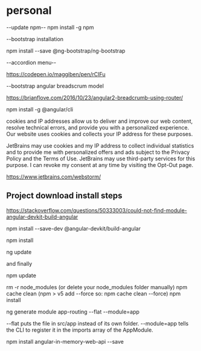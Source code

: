# personal
--update npm--
npm install -g npm


--bootstrap installation

npm install --save @ng-bootstrap/ng-bootstrap

--accordion menu--

https://codepen.io/maggiben/pen/rCIFu

--bootstrap angular breadscrum model

https://brianflove.com/2016/10/23/angular2-breadcrumb-using-router/

npm install -g @angular/cli



cookies and IP addresses allow us to deliver and improve our web content, resolve technical errors, and provide you with a personalized experience. Our website uses cookies and collects your IP address for these purposes.

JetBrains may use cookies and my IP address to
collect individual statistics and to provide me with
personalized offers and ads subject to the Privacy
Policy and the Terms of Use. JetBrains may use
third-party services for this purpose. I can revoke
my consent at any time by visiting the Opt-Out page.


https://www.jetbrains.com/webstorm/

Project download install steps
-------------------------------

https://stackoverflow.com/questions/50333003/could-not-find-module-angular-devkit-build-angular

npm install --save-dev @angular-devkit/build-angular

npm install

ng update

and finally

npm update

rm -r node_modules (or delete your node_modules folder manually)
npm cache clean (npm > v5 add --force so: npm cache clean --force)
npm install

ng generate module app-routing --flat --module=app

--flat puts the file in src/app instead of its own folder.
--module=app tells the CLI to register it in the imports array of the AppModule.

npm install angular-in-memory-web-api --save

